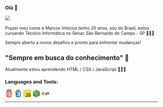 ### Olá 👋

<div align-items="center">
  <a target="_blank" rel="noopener noreferrer" ><img width="40%" src="https://github-readme-stats.vercel.app/api/top-langs/?username=mvini00&layout=compact&theme=dracula"></a>
</div>
<p>Prazer meu nome é Marcos Vinicius tenho 20 anos, sou do Brasil, estou cursando Técnico Informática no Senac São Bernardo do Campo - SP 👨🏼‍🎓 <p/>
<p> Sempre aberto a novos desafios e pronto para enfrentar mudanças!</p>
<h2> "Sempre em busca do conhecimento" 🧠</h2>
<p> Atualmente estou aprendendo HTML / CSS / JavaScript 👨🏼‍💻</p>

### Languages and Tools:

<div>
  <img align="center" alt="HTML5" width="26px" src="https://raw.githubusercontent.com/github/explore/80688e429a7d4ef2fca1e82350fe8e3517d3494d/topics/html/html.png" />
  <img align="center" alt="CSS3" width="26px" src="https://raw.githubusercontent.com/github/explore/80688e429a7d4ef2fca1e82350fe8e3517d3494d/topics/css/css.png" />
  <img align="center" alt="JavaScript" width="26px" src="https://raw.githubusercontent.com/github/explore/80688e429a7d4ef2fca1e82350fe8e3517d3494d/topics/javascript/javascript.png" />
  <img align="center" alt="Node.js" width="26px" src="https://raw.githubusercontent.com/github/explore/80688e429a7d4ef2fca1e82350fe8e3517d3494d/topics/nodejs/nodejs.png" />
  <img align="center" alt="Git" width="26px" src="https://raw.githubusercontent.com/github/explore/80688e429a7d4ef2fca1e82350fe8e3517d3494d/topics/git/git.png" />

---

<!-- ### Connect with me:

[<img align="center" alt=" | LinkedIn" width="22px" src="https://cdn.jsdelivr.net/npm/simple-icons@v3/icons/linkedin.svg" />](https://linkedin.com/in/) -->

</div>
